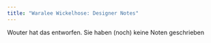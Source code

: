 ```yaml
---
title: "Waralee Wickelhose: Designer Notes"
---
```


<Fixme>Wouter hat das entworfen. Sie haben (noch) keine Noten geschrieben</Fixme>

